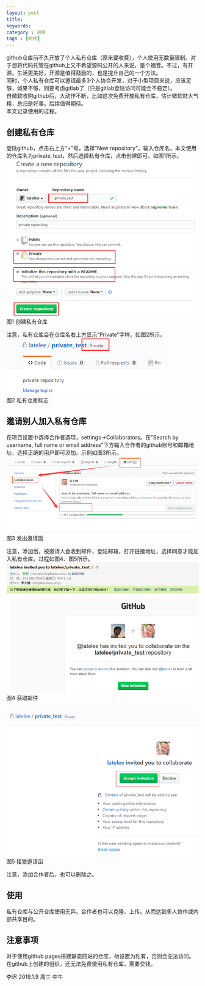 ```yaml
---
layout: post
title: 
keywords: 
category : 网络
tags : [网络]
---
```


github仓库前不久开放了个人私有仓库（原来要收费），个人使用无数量限制。对于想将代码托管在github上又不希望源码公开的人来说，是个福音。不过，有开源，生活更美好，开源是值得鼓励的，也是提升自己的一个方法。  
同时，个人私有仓库可以邀请最多3个人协合开发，对于小型项目来说，应该足够，如果不够，则要考虑gitlab了（只是gitlab登陆访问可能会不稳定）。  
自微软收购github后，大动作不断，比如这次免费开放私有仓库，估计微软财大气粗，总归是好事。后续值得期待。  
本文记录使用的过程。  

<!-- more -->

## 创建私有仓库
登陆github，点击右上方“+”号，选择“New repository”，输入仓库名，本文使用的仓库名为private_test，然后选择私有仓库，点击创建即可。如图1所示。  
![](/assets/network/githubprivate_1.png)  
  图1 创建私有仓库  

注意，私有仓库会在仓库名右上方显示“Private”字样。如图2所示。  
![](/assets/network/githubprivate_2.png)  
  图2 私有仓库标志  

## 邀请别人加入私有仓库

在项目设置中选择合作者选项，settings->Collaborators。在“Search by username, full name or email address”下方输入合作者的github账号和邮箱地址，选择正确的用户即可添加。示例如图3所示。  
![](/assets/network/githubprivate_3.png)  
  图3 发出邀请函   

注意，添加后，被邀请人会收到邮件，登陆邮箱，打开链接地址，选择同意才能加入私有仓库。过程如图4、图5所示。    
![](/assets/network/githubprivate_4.png)  
  图4  获取邮件  

![](/assets/network/githubprivate_5.png)  
  图5 接受邀请函   
  
注意，添加合作者后，也可以删除之。  

## 使用
私有仓库与公开仓库使用无异。合作者也可以克隆、上传。从而达到多人协作或内部共享目的。  

## 注意事项
对于使用github pages搭建静态网站的仓库，勿设置为私有，否则会无法访问。  
在github上创建的组织，还无法免费使用私有仓库，需要交钱。  

李迟 2019.1.9 周三 中午